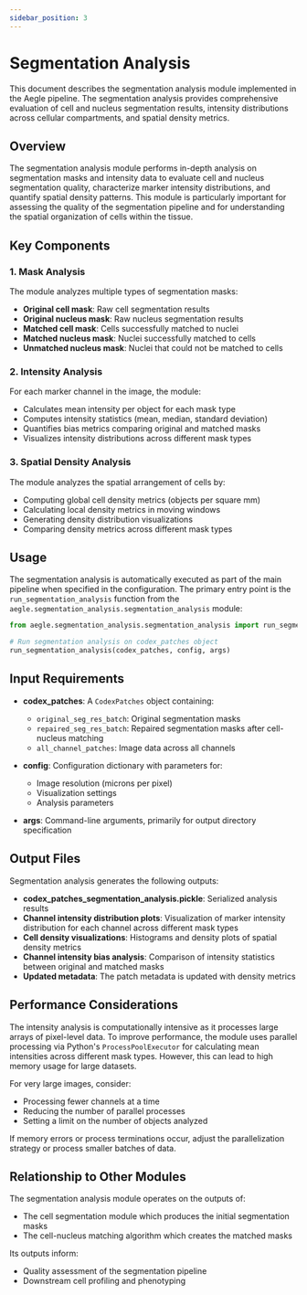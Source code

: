 ```yaml
---
sidebar_position: 3
---
```


# Segmentation Analysis

This document describes the segmentation analysis module implemented in the Aegle pipeline. The segmentation analysis provides comprehensive evaluation of cell and nucleus segmentation results, intensity distributions across cellular compartments, and spatial density metrics.

## Overview

The segmentation analysis module performs in-depth analysis on segmentation masks and intensity data to evaluate cell and nucleus segmentation quality, characterize marker intensity distributions, and quantify spatial density patterns. This module is particularly important for assessing the quality of the segmentation pipeline and for understanding the spatial organization of cells within the tissue.

## Key Components

### 1. Mask Analysis
The module analyzes multiple types of segmentation masks:
- **Original cell mask**: Raw cell segmentation results
- **Original nucleus mask**: Raw nucleus segmentation results
- **Matched cell mask**: Cells successfully matched to nuclei
- **Matched nucleus mask**: Nuclei successfully matched to cells
- **Unmatched nucleus mask**: Nuclei that could not be matched to cells

### 2. Intensity Analysis
For each marker channel in the image, the module:
- Calculates mean intensity per object for each mask type
- Computes intensity statistics (mean, median, standard deviation)
- Quantifies bias metrics comparing original and matched masks
- Visualizes intensity distributions across different mask types

### 3. Spatial Density Analysis
The module analyzes the spatial arrangement of cells by:
- Computing global cell density metrics (objects per square mm)
- Calculating local density metrics in moving windows
- Generating density distribution visualizations
- Comparing density metrics across different mask types

## Usage

The segmentation analysis is automatically executed as part of the main pipeline when specified in the configuration. The primary entry point is the `run_segmentation_analysis` function from the `aegle.segmentation_analysis.segmentation_analysis` module:

```python
from aegle.segmentation_analysis.segmentation_analysis import run_segmentation_analysis

# Run segmentation analysis on codex_patches object
run_segmentation_analysis(codex_patches, config, args)
```

## Input Requirements

- **codex_patches**: A `CodexPatches` object containing:
  - `original_seg_res_batch`: Original segmentation masks
  - `repaired_seg_res_batch`: Repaired segmentation masks after cell-nucleus matching
  - `all_channel_patches`: Image data across all channels

- **config**: Configuration dictionary with parameters for:
  - Image resolution (microns per pixel)
  - Visualization settings
  - Analysis parameters

- **args**: Command-line arguments, primarily for output directory specification

## Output Files

Segmentation analysis generates the following outputs:

- **codex_patches_segmentation_analysis.pickle**: Serialized analysis results
- **Channel intensity distribution plots**: Visualization of marker intensity distribution for each channel across different mask types
- **Cell density visualizations**: Histograms and density plots of spatial density metrics
- **Channel intensity bias analysis**: Comparison of intensity statistics between original and matched masks
- **Updated metadata**: The patch metadata is updated with density metrics

## Performance Considerations

The intensity analysis is computationally intensive as it processes large arrays of pixel-level data. To improve performance, the module uses parallel processing via Python's `ProcessPoolExecutor` for calculating mean intensities across different mask types. However, this can lead to high memory usage for large datasets.

For very large images, consider:
- Processing fewer channels at a time
- Reducing the number of parallel processes
- Setting a limit on the number of objects analyzed

If memory errors or process terminations occur, adjust the parallelization strategy or process smaller batches of data.

## Relationship to Other Modules

The segmentation analysis module operates on the outputs of:
- The cell segmentation module which produces the initial segmentation masks
- The cell-nucleus matching algorithm which creates the matched masks

Its outputs inform:
- Quality assessment of the segmentation pipeline
- Downstream cell profiling and phenotyping

